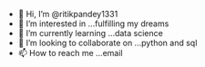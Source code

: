 - 👋 Hi, I’m @ritikpandey1331
- 👀 I’m interested in ...fulfilling my dreams
- 🌱 I’m currently learning ...data science
- 💞️ I’m looking to collaborate on ...python and sql
- 📫 How to reach me ...email

<!---
ritikpandey1331/ritikpandey1331 is a ✨ special ✨ repository because its `README.md` (this file) appears on your GitHub profile.
You can click the Preview link to take a look at your changes.
--->
